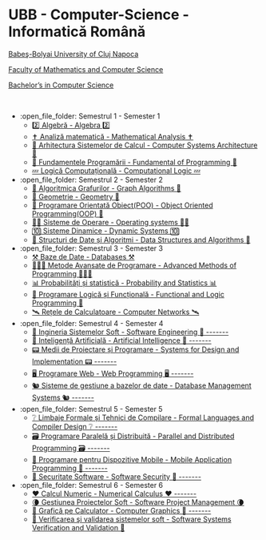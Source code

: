 # UBB - Computer-Science - Informatică Română
<a href="http://www.cs.ubbcluj.ro/en/">
<p> Babeş-Bolyai University of Cluj Napoca </p>
<p> Faculty of Mathematics and Computer Science </p>
<p> Bachelor’s in Computer Science </p>
</a>
<br>
<ul>
	<li>:open_file_folder: Semestrul 1 - Semester 1
		<ul>
			<li>
				<a href=""> 
				  2️⃣ Algebră - Algebra 2️⃣ 
				</a>
			</li>
			<li>
				<a href=""> 
				  ✝️ Analiză matematică - Mathematical Analysis ✝️
				</a>
			</li>
			<li>
				<a href=""> 
				  🦖 Arhitectura Sistemelor de Calcul - Computer Systems Architecture 🦖
				</a>
			</li>
			<li>
				<a href=""> 
				  🐍 Fundamentele Programării - Fundamental of Programming 🐍
				</a>
			</li>
			<li>
				<a href=""> 
				  💤 Logică Computațională - Computational Logic 💤
				</a>
			</li>
		</ul>
	</li>
	<li>:open_file_folder: Semestrul 2 - Semester 2
		<ul>
			<li>
				<a href=""> 
				  🔁 Algoritmica Grafurilor - Graph Algorithms 🔁
				</a>
			</li>
			<li>
				<a href=""> 
				  📐 Geometrie - Geometry 📐
				</a>
			</li>
			<li>
				<a href=""> 
				  🚬 Programare Orientată Obiect(POO) - Object Oriented Programming(OOP) 🚬
				</a>
			</li>
			<li>
				<a href=""> 
				  👴🏼 Sisteme de Operare - Operating systems 👴🏼
				</a>
			</li>
			<li>
				<a href=""> 
				  🔟 Sisteme Dinamice - Dynamic Systems 🔟
				</a>
			</li>
			<li>
				<a href=""> 
				  🐘 Structuri de Date și Algoritmi - Data Structures and Algorithms 🐘
				</a>
			</li>
		</ul>
	</li>
	<li>:open_file_folder: Semestrul 3 - Semester 3
		<ul>
			<li>
				<a href=""> 
				  ⚒ Baze de Date - Databases ⚒
				</a>
			</li>
			<li>
				<a href=""> 
				  👩🏼‍💻 Metode Avansate de Programare - Advanced Methods of Programming 👩🏼‍💻
				</a>
			</li>
			<li>
				<a href=""> 
				  📊 Probabilități și statistică - Probability and Statistics 📊
				</a>
			</li>
			<li>
				<a href=""> 
				  🧮 Programare Logică și Funcțională - Functional and Logic Programming 🧮
				</a>
			</li>
			<li>
				<a href=""> 
				  🛰 Rețele de Calculatoare - Computer Networks 🛰
				</a>
			</li>
		</ul>
	</li>
	<li>:open_file_folder: Semestrul 4 - Semester 4
		<ul>
			<li>
				<a href="https://github.com/Alexandru-F1/UBB-ISS-2021"> 
				  🐤 Ingineria Sistemelor Soft - Software Engineering 🐤 -------
				</a> 
			</li>
			<li>
				<a href="https://github.com/Alexandru-F1/UBB-AI-2021"> 
				  👹 Inteligență Artificială - Artificial Intelligence 👹  -------
				</a>
			</li>
			<li>
				<a href="https://github.com/Alexandru-F1/UBB-MPP-2021"> 
				  📟 Medii de Proiectare și Programare  - Systems for Design and Implementation 📟 -------
				</a>
			</li>
			<li>
				<a href="https://github.com/Alexandru-F1/UBB-WEB-2021"> 
				   🖥 Programare Web - Web Programming 🖥 -------
				</a>
			</li>
			<li>
				<a href="https://github.com/Alexandru-F1/UBB-SGBD-2021"> 
				  🐿 Sisteme de gestiune a bazelor de date - Database Management Systems 🐿 -------
				</a>
			</li>
		</ul>
	</li>
	<li>:open_file_folder: Semestrul 5 - Semester 5
		<ul>
			<li>
				<a href="https://github.com/Alexandru-F1/UBB-LFTC-2021"> 
				  ❔ Limbaje Formale și Tehnici de Compilare - Formal Languages and Compiler Design ❔ -------
				</a> 
			</li>
			<li>
				<a href="https://github.com/Alexandru-F1/UBB-PPD-2021"> 
				  🗃 Programare Paralelă și Distribuită - Parallel and Distributed Programming 🗃 -------
				</a>
			</li>
			<li>
				<a href="https://github.com/Alexandru-F1/UBB-MA-2021"> 
				  📱 Programare pentru Dispozitive Mobile - Mobile Application Programming 📱 -------
				</a>
			</li>
			<li>
				<a href="https://github.com/Alexandru-F1/UBB-SS-2021"> 
				  🔐 Securitate Software - Software Security 🔐 -------
				</a>
			</li>
		</ul>
	</li>
	<li>:open_file_folder: Semestrul 6 - Semester 6
		<ul>
			<li>
				<a href="https://github.com/Alexandru-F1/UBB-CN-2022"> 
				  ❤️ Calcul Numeric - Numerical Calculus ❤️ -------
				</a>
			</li>
			<li>
				<a href=""> 
				  🌘 Gestiunea Proiectelor Soft - Software Project Management 🌘
				</a>
			</li>
			<li>
				<a href="https://github.com/Alexandru-F1/UBB-GC-2022"> 
				  🌲 Grafică pe Calculator - Computer Graphics 🌲 -------
				</a>
			</li>
			<li>
				<a href=""> 
				  🦦 Verificarea şi validarea sistemelor soft - Software Systems Verification and Validation 🦦
				</a>
			</li>
		</ul>
	</li>
</ul>
